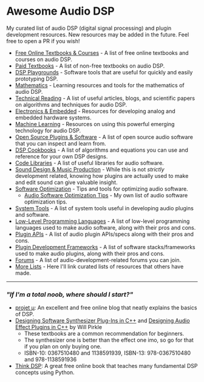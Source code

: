# Awesome Audio DSP
My curated list of audio DSP (digital signal processing) and plugin development resources. New resources may be added in the future. Feel free to open a PR if you wish!

- [Free Online Textbooks & Courses] - A list of free online textbooks and courses on audio DSP.
- [Paid Textbooks] - A list of non-free textbooks on audio DSP.
- [DSP Playgrounds] - Software tools that are useful for quickly and easily prototyping DSP.
- [Mathematics] - Learning resources and tools for the mathematics of audio DSP.
- [Technical Reading] - A list of useful articles, blogs, and scientific papers on algorithms and techniques for audio DSP.
- [Electronics & Embedded] - Resources for developing analog and embedded hardware systems.
- [Machine Learning] - Resources on using this powerful emerging technology for audio DSP.
- [Open Source Plugins & Software] - A list of open source audio software that you can inspect and learn from.
- [DSP Cookbooks] - A list of algorithms and equations you can use and reference for your own DSP designs.
- [Code Libraries] - A list of useful libraries for audio software.
- [Sound Design & Music Production] - While this is not *strictly* development related, knowing how plugins are actually used to make and edit sound can give valuable insight.
- [Software Optimization] - Tips and tools for optimizing audio software.
    - [Audio Software Optimization Tips] - My own list of audio software optimization tips.
- [System Tools] - A list of system tools useful in developing audio plugins and software.
- [Low-Level Programming Languages] - A list of low-level programming languages used to make audio software, along with their pros and cons.
- [Plugin APIs] - A list of audio plugin APIs/specs along with their pros and cons.
- [Plugin Development Frameworks] - A list of software stacks/frameworks used to make audio plugins, along with their pros and cons.
- [Forums] - A list of audio-development-related forums you can join.
- [More Lists] - Here I'll link curated lists of resources that others have made.

<hr/>

### *"If I'm a total noob, where should I start?"*
- [projet μ]: An excellent and free online blog that neatly explains the basics of DSP.
- [Designing Software Synthesizer Plug-Ins in C++] and [Designing Audio Effect Plugins in C++] by Will Pirkle
    - These textbooks are a common recommendation for beginners.
    - The synthesizer one is better than the effect one imo, so go for that if you plan on only buying one.
    - ISBN-10: 0367510480 and 1138591939, ISBN-13: 978-0367510480 and 978-1138591936
- [Think DSP]: A great free online book that teaches many fundamental DSP concepts using Python.

[Free Online Textbooks & Courses]: FREE_ONLINE_TEXTBOOKS_AND_COURSES.md
[Paid Textbooks]: PAID_TEXTBOOKS.md
[DSP Playgrounds]: DSP_PLAYGROUNDS.md
[Mathematics]: MATHEMATICS.md
[Technical Reading]: TECHNICAL_READING.md
[Electronics & Embedded]: ELECTRONICS_AND_EMBEDDED.md
[Machine Learning]: MACHINE_LEARNING.md
[Open Source Plugins & Software]: OPEN_SOURCE_PLUGINS_AND_SOFTWARE.md
[DSP Cookbooks]: DSP_COOKBOOKS.md
[Code Libraries]: CODE_LIBRARIES.md
[Sound Design & Music Production]: SOUND_DESIGN_AND_MUSIC_PRODUCTION.md
[Software Optimization]: SOFTWARE_OPTIMIZATION.md
[Audio Software Optimization Tips]: AUDIO_SOFTWARE_OPTIMIZATION_TIPS.md
[System Tools]: SYSTEM_TOOLS.md
[Low-Level Programming Languages]: LOW_LEVEL_PROGRAMMING_LANGUAGES.md
[Plugin APIs]: PLUGIN_APIS.md
[Plugin Development Frameworks]: PLUGIN_DEVELOPMENT_FRAMEWORKS.md
[Forums]: FORUMS.md
[More Lists]: MORE_LISTS.md
[projet μ]: https://mu.krj.st/
[Think DSP]: https://github.com/AllenDowney/ThinkDSP
[Designing Software Synthesizer Plug-Ins in C++]:  https://www.amazon.com/Designing-Software-Synthesizer-Plug-Ins-Audio/dp/0367510480
[Designing Audio Effect Plugins in C++]: https://www.amazon.com/Designing-Audio-Effect-Plugins-C/dp/1138591939
